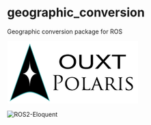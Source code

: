 # geographic_conversion
Geographic conversion package for ROS

![Developed By OUXT Polaris](img/logo.png "Logo")

![ROS2-Eloquent](https://github.com/OUXT-Polaris/geographic_conversion/workflows/ROS2-Eloquent/badge.svg)